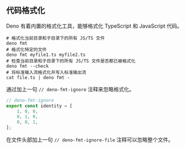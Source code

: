 ## 代码格式化

Deno 有着内置的格式化工具，能够格式化 TypeScript 和 JavaScript 代码。

```shell
# 格式化当前目录和子目录下的所有 JS/TS 文件
deno fmt
# 格式化特定的文件
deno fmt myfile1.ts myfile2.ts
# 检查当前目录和子目录下的所有 JS/TS 文件是否都已被格式化
deno fmt --check
# 将标准输入流格式化并写入标准输出流
cat file.ts | deno fmt -
```

通过加上一句 `// deno-fmt-ignore` 注释来忽略格式化。

```ts
// deno-fmt-ignore
export const identity = [
    1, 0, 0,
    0, 1, 0,
    0, 0, 1,
];
```

在文件头部加上一句 `// deno-fmt-ignore-file` 注释可以忽略整个文件。

